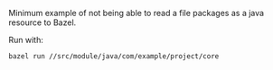 Minimum example of not being able to read a file packages as a java resource to
Bazel.

Run with:
```
bazel run //src/module/java/com/example/project/core
```
